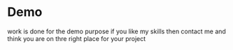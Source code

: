 # Demo
work is done for the demo purpose if you like my skills then contact me and think you are on thre right place for your project
